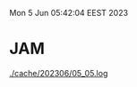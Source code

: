 Mon  5 Jun 05:42:04 EEST 2023
# JAM
<a href='./cache/202306/05_05.log'>./cache/202306/05_05.log</a>
